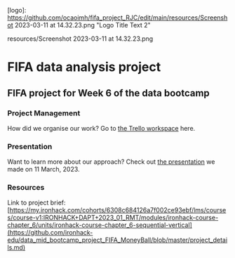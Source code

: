 [logo]: https://github.com/ocaoimh/fifa_project_RJC/edit/main/resources/Screenshot 2023-03-11 at 14.32.23.png "Logo Title Text 2"

resources/Screenshot 2023-03-11 at 14.32.23.png

# FIFA data analysis project

## FIFA project for Week 6 of the data bootcamp 

### Project Management
How did we organise our work? Go to [the Trello workspace](https://trello.com/invite/b/ccMs2lUM/ATTI0cb18cdb1f01a5fb8baf8c3903797953C497CC50/fifa-project) here.

### Presentation
Want to learn more about our approach? Check out [the presentation](https://www.canva.com/design/DAFc4BgDA8A/NGdadQijXgAzB3Q3yHLrFQ/edit?utm_content=DAFc4BgDA8A&utm_campaign=designshare&utm_medium=link2&utm_source=sharebutton) we made on 11 March, 2023. 


### Resources
Link to project brief: [https://my.ironhack.com/cohorts/6308c684126a7f002ce93ebf/lms/courses/course-v1:IRONHACK+DAPT+2023_01_RMT/modules/ironhack-course-chapter_6/units/ironhack-course-chapter_6-sequential-vertical](https://github.com/ironhack-edu/data_mid_bootcamp_project_FIFA_MoneyBall/blob/master/project_details.md)


